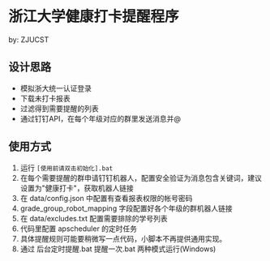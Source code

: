 # 浙江大学健康打卡提醒程序

by: ZJUCST

## 设计思路

- 模拟浙大统一认证登录
- 下载未打卡报表
- 过滤得到需要提醒的列表
- 通过钉钉API，在每个年级对应的群里发送消息并@

## 使用方式

1. 运行 `[使用前请双击初始化].bat`
1. 在每个需要提醒的群申请钉钉机器人，配置安全验证为消息包含关键词，建议设置为"健康打卡"，获取机器人链接
1. 在 data/config.json 中配置有查看报表权限的帐号密码
1. grade_group_robot_mapping 字段配置好各个年级的群机器人链接
1. 在 data/excludes.txt 配置需要排除的学号列表
1. 代码里配置 apscheduler 的定时任务
1. 具体提醒规则可能要稍微写一点代码，小脚本不再提供通用实现。
1. 通过 后台定时提醒.bat 提醒一次.bat 两种模式运行(Windows)

